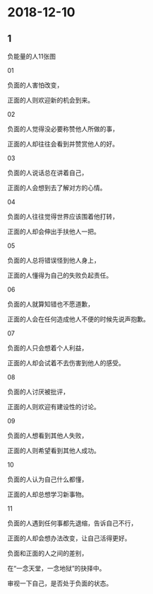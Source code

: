 # 2018-12-10

## 1

负能量的人11张图

01

负面的人害怕改变，

正面的人则欢迎新的机会到来。

02

负面的人觉得没必要称赞他人所做的事，

正面的人却往往会看到并赞赏他人的好。

03

负面的人说话总在讲着自己，

正面的人会想到去了解对方的心情。

04

负面的人往往觉得世界应该围着他打转，

正面的人却会伸出手扶他人一把。

05

负面的人总将错误怪到他人身上，

正面的人懂得为自己的失败负起责任。

06

负面的人就算知错也不愿道歉，

正面的人会在任何造成他人不便的时候先说声抱歉。

07

负面的人只会想着个人利益，

正面的人却会试着不去伤害到他人的感受。

08

负面的人讨厌被批评，

正面的人则欢迎有建设性的讨论。

09

负面的人想看到其他人失败，

正面的人则希望看到其他人成功。

10

负面的人认为自己什么都懂，

正面的人却总想学习新事物。

11

负面的人遇到任何事都先退缩，告诉自己不行，

正面的人却会想办法改变，让自己活得更好。

负面和正面的人之间的差别，

在“一念天堂，一念地狱”的抉择中。

审视一下自己，是否处于负面的状态。

